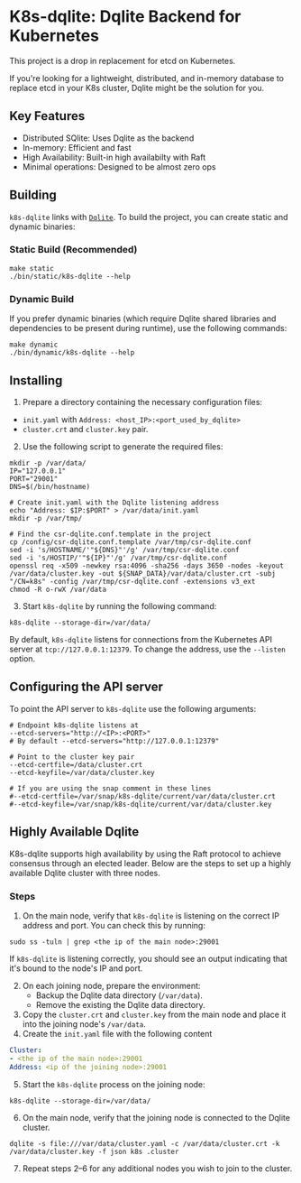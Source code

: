 # K8s-dqlite: Dqlite Backend for Kubernetes

This project is a drop in replacement for etcd on Kubernetes.

If you're looking for a lightweight, distributed, and in-memory database to replace etcd
in your K8s cluster, Dqlite might be the solution for you.

## Key Features

- Distributed SQlite: Uses Dqlite as the backend
- In-memory: Efficient and fast
- High Availability: Built-in high availabilty with Raft
- Minimal operations: Designed to be almost zero ops

## Building

`k8s-dqlite` links with [`Dqlite`](https://github.com/canonical/dqlite). To build the project, you can create static and dynamic binaries:

### Static Build (Recommended)

```
make static
./bin/static/k8s-dqlite --help
```

### Dynamic Build

If you prefer dynamic binaries (which require Dqlite shared libraries and dependencies to be present during runtime), use the following commands:

```
make dynamic
./bin/dynamic/k8s-dqlite --help
```

## Installing

1. Prepare a directory containing the necessary configuration files:

- `init.yaml` with `Address: <host_IP>:<port_used_by_dqlite>`
- `cluster.crt` and `cluster.key` pair.

2. Use the following script to generate the required files:

```
mkdir -p /var/data/
IP="127.0.0.1"
PORT="29001"
DNS=$(/bin/hostname)

# Create init.yaml with the Dqlite listening address
echo "Address: $IP:$PORT" > /var/data/init.yaml
mkdir -p /var/tmp/

# Find the csr-dqlite.conf.template in the project
cp /config/csr-dqlite.conf.template /var/tmp/csr-dqlite.conf
sed -i 's/HOSTNAME/'"${DNS}"'/g' /var/tmp/csr-dqlite.conf
sed -i 's/HOSTIP/'"${IP}"'/g' /var/tmp/csr-dqlite.conf
openssl req -x509 -newkey rsa:4096 -sha256 -days 3650 -nodes -keyout /var/data/cluster.key -out ${SNAP_DATA}/var/data/cluster.crt -subj "/CN=k8s" -config /var/tmp/csr-dqlite.conf -extensions v3_ext
chmod -R o-rwX /var/data
```

3. Start `k8s-dqlite` by running the following command:

```
k8s-dqlite --storage-dir=/var/data/
```

By default, `k8s-dqlite` listens for connections from the Kubernetes API server at `tcp://127.0.0.1:12379`.
To change the address, use the `--listen` option.

## Configuring the API server

To point the API server to `k8s-dqlite` use the following arguments:

```
# Endpoint k8s-dqlite listens at
--etcd-servers="http://<IP>:<PORT>"
# By default --etcd-servers="http://127.0.0.1:12379"

# Point to the cluster key pair
--etcd-certfile=/data/cluster.crt
--etcd-keyfile=/var/data/cluster.key

# If you are using the snap comment in these lines
#--etcd-certfile=/var/snap/k8s-dqlite/current/var/data/cluster.crt
#--etcd-keyfile=/var/snap/k8s-dqlite/current/var/data/cluster.key
```

## Highly Available Dqlite

K8s-dqlite supports high availability by using the Raft protocol to achieve consensus through an elected leader.
Below are the steps to set up a highly available Dqlite cluster with three nodes.

### Steps

1. On the main node, verify that `k8s-dqlite` is listening on the correct IP address and port. You can check this by running:

  ```
  sudo ss -tuln | grep <the ip of the main node>:29001
  ```

  If `k8s-dqlite` is listening correctly, you should see an output indicating that
  it's bound to the node's IP and port.

2. On each joining node, prepare the environment:
   - Backup the Dqlite data directory (`/var/data`).
   - Remove the existing the Dqlite data directory.
3. Copy the `cluster.crt` and `cluster.key` from the main node and place it into the joining node's `/var/data`.
4. Create the `init.yaml` file with the following content

  ```yaml
  Cluster:
  - <the ip of the main node>:29001
  Address: <ip of the joining node>:29001
  ```

5. Start the `k8s-dqlite` process on the joining node:

  ```shell
  k8s-dqlite --storage-dir=/var/data/
  ```

6. On the main node, verify that the joining node is connected to the Dqlite cluster.

  ```shell
  dqlite -s file:///var/data/cluster.yaml -c /var/data/cluster.crt -k /var/data/cluster.key -f json k8s .cluster
  ```

7. Repeat steps 2–6 for any additional nodes you wish to join to the cluster.
